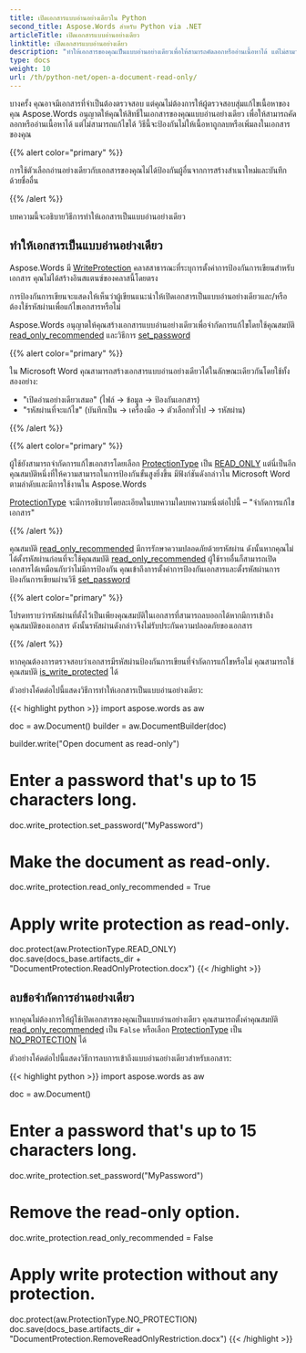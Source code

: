 ```yaml
---
title: เปิดเอกสารแบบอ่านอย่างเดียวใน Python
second_title: Aspose.Words สำหรับ Python via .NET
articleTitle: เปิดเอกสารแบบอ่านอย่างเดียว
linktitle: เปิดเอกสารแบบอ่านอย่างเดียว
description: "ทำให้เอกสารของคุณเป็นแบบอ่านอย่างเดียวเพื่อให้สามารถคัดลอกหรืออ่านเนื้อหาได้ แต่ไม่สามารถแก้ไขได้โดยใช้ Python"
type: docs
weight: 10
url: /th/python-net/open-a-document-read-only/
---
```


บางครั้ง คุณอาจมีเอกสารที่จำเป็นต้องตรวจสอบ แต่คุณไม่ต้องการให้ผู้ตรวจสอบสุ่มแก้ไขเนื้อหาของคุณ Aspose.Words อนุญาตให้คุณให้สิทธิ์ในเอกสารของคุณแบบอ่านอย่างเดียว เพื่อให้สามารถคัดลอกหรืออ่านเนื้อหาได้ แต่ไม่สามารถแก้ไขได้ วิธีนี้จะป้องกันไม่ให้เนื้อหาถูกลบหรือเพิ่มลงในเอกสารของคุณ

{{% alert color="primary" %}}

การใช้ตัวเลือกอ่านอย่างเดียวกับเอกสารของคุณไม่ได้ป้องกันผู้อื่นจากการสร้างสำเนาใหม่และบันทึกด้วยชื่ออื่น

{{% /alert %}}

บทความนี้จะอธิบายวิธีการทำให้เอกสารเป็นแบบอ่านอย่างเดียว

## ทำให้เอกสารเป็นแบบอ่านอย่างเดียว

Aspose.Words มี [WriteProtection](https://reference.aspose.com/words/python-net/aspose.words.settings/writeprotection/) คลาสสาธารณะที่ระบุการตั้งค่าการป้องกันการเขียนสำหรับเอกสาร คุณไม่ได้สร้างอินสแตนซ์ของคลาสนี้โดยตรง

การป้องกันการเขียนจะแสดงให้เห็นว่าผู้เขียนแนะนำให้เปิดเอกสารเป็นแบบอ่านอย่างเดียวและ/หรือต้องใช้รหัสผ่านเพื่อแก้ไขเอกสารหรือไม่

Aspose.Words อนุญาตให้คุณสร้างเอกสารแบบอ่านอย่างเดียวเพื่อจำกัดการแก้ไขโดยใช้คุณสมบัติ [read_only_recommended](https://reference.aspose.com/words/python-net/aspose.words.settings/writeprotection/read_only_recommended/) และวิธีการ [set_password](https://reference.aspose.com/words/python-net/aspose.words.settings/writeprotection/set_password/)

{{% alert color="primary" %}}

ใน Microsoft Word คุณสามารถสร้างเอกสารแบบอ่านอย่างเดียวได้ในลักษณะเดียวกันโดยใช้ทั้งสองอย่าง:

* "เปิดอ่านอย่างเดียวเสมอ" (ไฟล์ → ข้อมูล → ป้องกันเอกสาร)
* "รหัสผ่านที่จะแก้ไข" (บันทึกเป็น → เครื่องมือ → ตัวเลือกทั่วไป → รหัสผ่าน)

{{% /alert %}}

{{% alert color="primary" %}}

ผู้ใช้ยังสามารถจำกัดการแก้ไขเอกสารโดยเลือก [ProtectionType](https://reference.aspose.com/words/python-net/aspose.words/protectiontype/) เป็น [READ_ONLY](https://reference.aspose.com/words/python-net/aspose.words/protectiontype/#read_only) แต่นี่เป็นอีกคุณสมบัติหนึ่งที่ให้ความสามารถในการป้องกันขั้นสูงยิ่งขึ้น มีฟังก์ชันดังกล่าวใน Microsoft Word ตามลำดับและมีการใช้งานใน Aspose.Words

[ProtectionType](https://reference.aspose.com/words/python-net/aspose.words/protectiontype/) จะมีการอธิบายโดยละเอียดในบทความใดบทความหนึ่งต่อไปนี้ – "จำกัดการแก้ไขเอกสาร"

{{% /alert %}}

คุณสมบัติ [read_only_recommended](https://reference.aspose.com/words/python-net/aspose.words.settings/writeprotection/read_only_recommended/) มีการรักษาความปลอดภัยด้วยรหัสผ่าน ดังนั้นหากคุณไม่ได้ตั้งรหัสผ่านก่อนที่จะใช้คุณสมบัติ [read_only_recommended](https://reference.aspose.com/words/python-net/aspose.words.settings/writeprotection/read_only_recommended/) ผู้ใช้รายอื่นก็สามารถเปิดเอกสารได้เหมือนกับว่าไม่มีการป้องกัน คุณเข้าถึงการตั้งค่าการป้องกันเอกสารและตั้งรหัสผ่านการป้องกันการเขียนผ่านวิธี [set_password](https://reference.aspose.com/words/python-net/aspose.words.settings/writeprotection/set_password/)

{{% alert color="primary" %}}

โปรดทราบว่ารหัสผ่านที่ตั้งไว้เป็นเพียงคุณสมบัติในเอกสารที่สามารถลบออกได้หากมีการเข้าถึงคุณสมบัติของเอกสาร ดังนั้นรหัสผ่านดังกล่าวจึงไม่รับประกันความปลอดภัยของเอกสาร

{{% /alert %}}

หากคุณต้องการตรวจสอบว่าเอกสารมีรหัสผ่านป้องกันการเขียนที่จำกัดการแก้ไขหรือไม่ คุณสามารถใช้คุณสมบัติ [is_write_protected](https://reference.aspose.com/words/python-net/aspose.words.settings/writeprotection/is_write_protected/) ได้

ตัวอย่างโค้ดต่อไปนี้แสดงวิธีการทำให้เอกสารเป็นแบบอ่านอย่างเดียว:

{{< highlight python >}}
import aspose.words as aw

doc = aw.Document()
builder = aw.DocumentBuilder(doc)

builder.write("Open document as read-only")

# Enter a password that's up to 15 characters long.
doc.write_protection.set_password("MyPassword")

# Make the document as read-only.
doc.write_protection.read_only_recommended = True

# Apply write protection as read-only.
doc.protect(aw.ProtectionType.READ_ONLY)
doc.save(docs_base.artifacts_dir + "DocumentProtection.ReadOnlyProtection.docx")
{{< /highlight >}}

## ลบข้อจำกัดการอ่านอย่างเดียว

หากคุณไม่ต้องการให้ผู้ใช้เปิดเอกสารของคุณเป็นแบบอ่านอย่างเดียว คุณสามารถตั้งค่าคุณสมบัติ [read_only_recommended](https://reference.aspose.com/words/python-net/aspose.words.settings/writeprotection/read_only_recommended/) เป็น `False` หรือเลือก [ProtectionType](https://reference.aspose.com/words/python-net/aspose.words/document/protection_type/) เป็น [NO_PROTECTION](https://reference.aspose.com/words/python-net/aspose.words/protectiontype/#no_protection) ได้

ตัวอย่างโค้ดต่อไปนี้แสดงวิธีการลบการเข้าถึงแบบอ่านอย่างเดียวสำหรับเอกสาร:

{{< highlight python >}}
import aspose.words as aw

doc = aw.Document()
            
# Enter a password that's up to 15 characters long.
doc.write_protection.set_password("MyPassword")

# Remove the read-only option.
doc.write_protection.read_only_recommended = False

# Apply write protection without any protection.
doc.protect(aw.ProtectionType.NO_PROTECTION)
doc.save(docs_base.artifacts_dir + "DocumentProtection.RemoveReadOnlyRestriction.docx")
{{< /highlight >}}
